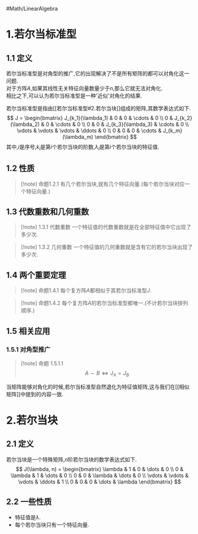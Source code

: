 #Math/LinearAlgebra


# 1.若尔当标准型
## 1.1 定义
若尔当标准型是对角型的推广,它的出现解决了不是所有矩阵的都可以对角化这一问题.  
对于方阵$A$,如果其线性无关特征向量数量少于$n$,那么它就无法对角化.  
相比之下,可以认为若尔当标准型是一种'近似'对角化的结果.  

若尔当标准型是指由[[若尔当标准型#2.若尔当块]]组成的矩阵,其数学表达式如下.
$$
J = \begin{bmatrix}
J_{k_1}(\lambda_1) & 0 & 0 & \cdots & 0 \\
0 & J_{k_2}(\lambda_2) & 0 & \cdots & 0 \\
0 & 0 & J_{k_3}(\lambda_3) & \cdots & 0 \\
\vdots & \vdots & \vdots & \ddots & 0 \\
0 & 0 & 0 & \cdots & J_{k_m}(\lambda_m)
\end{bmatrix}
$$
其中,$i$是序号,$k_i$是第$i$个若尔当块的阶数,$\lambda _ i$是第$i$个若尔当块的特征值.






## 1.2 性质
>[!note] 命题1.2.1
>有几个若尔当块,就有几个特征向量.(每个若尔当块对应一个特征向量.)

## 1.3 代数重数和几何重数
>[!note] 1.3.1 代数重数
>一个特征值的代数重数就是在全部特征值中它出现了多少次.

>[!note] 1.3.2 几何重数
>一个特征值的几何重数就是含有它的若尔当块出现了多少次.

## 1.4 两个重要定理
>[!note] 命题1.4.1
>每个复方阵$A$都相似于其若尔当标准型$J$.

>[!note] 命题1.4.2
>每个复方阵$A$的若尔当标准型都唯一.(不计若尔当块排列顺序.)

## 1.5 相关应用
### 1.5.1 对角型推广
>[!note] 命题 1.5.1.1
>$$A \sim B \iff J_A = J_B$$

当矩阵能够对角化的时候,若尔当标准型自然退化为特征值矩阵,这与我们在[[相似矩阵]]中提到的内容一致.
# 2.若尔当块
## 2.1 定义
若尔当块是一个特殊矩阵,$n$阶若尔当块的数学表达式如下.
$$
J(\lambda, n) = \begin{bmatrix} \lambda & 1 & 0 & \dots & 0 \\ 0 & \lambda & 1 & \dots & 0 \\ 0 & 0 & \lambda & \dots & 0 \\ \vdots & \vdots & \vdots & \ddots & 1 \\ 0 & 0 & 0 & \dots & \lambda \end{bmatrix}
$$

## 2.2 一些性质
- 特征值是$\lambda$.
- 每个若尔当块只有一个特征向量.
